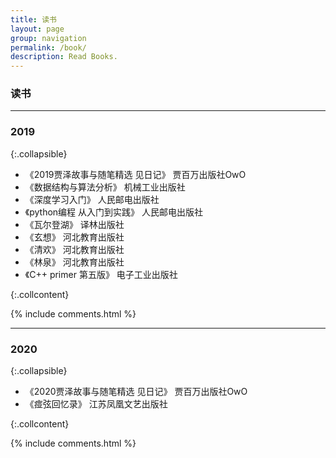 ```yaml
---
title: 读书
layout: page
group: navigation
permalink: /book/
description: Read Books.
---
```


### 读书

-------

### 2019
{:.collapsible}

- 《2019贾泽故事与随笔精选 见日记》 贾百万出版社OwO
- 《数据结构与算法分析》 机械工业出版社
- 《深度学习入门》 人民邮电出版社
- 《python编程 从入门到实践》 人民邮电出版社
- 《瓦尔登湖》 译林出版社
- 《玄想》 河北教育出版社
- 《清欢》 河北教育出版社
- 《林泉》 河北教育出版社
- 《C++ primer 第五版》 电子工业出版社

{:.collcontent}

{% include comments.html %}

-------------------

### 2020
{:.collapsible}

- 《2020贾泽故事与随笔精选 见日记》 贾百万出版社OwO
- 《痖弦回忆录》 江苏凤凰文艺出版社

{:.collcontent}

{% include comments.html %}
